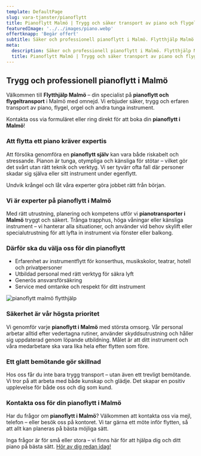 ```yaml
---
template: DefaultPage
slug: vara-tjanster/pianoflytt
title: Pianoflytt Malmö | Trygg och säker transport av piano och flygel
featuredImage: '../../images/piano.webp'
offertknapp: 'Begär offert'
subtitle: Säker och professionell pianoflytt i Malmö. Flytthjälp Malmö är specialister på transport av piano och flygel – tryggt, effektivt och försäkrat.
meta:
  description: Säker och professionell pianoflytt i Malmö. Flytthjälp Malmö är specialister på transport av piano och flygel – tryggt, effektivt och försäkrat.
  title: Pianoflytt Malmö | Trygg och säker transport av piano och flygel
---
```



  ## Trygg och professionell pianoflytt i Malmö



  <p>Välkommen till <strong>Flytthjälp Malmö</strong> – din specialist på <strong>pianoflytt och flygeltransport</strong> i Malmö med omnejd. Vi erbjuder säker, trygg och erfaren transport av piano, flygel, orgel och andra tunga instrument.</p>
  <p>Kontakta oss via formuläret eller ring direkt för att boka din <strong>pianoflytt i Malmö</strong>!</p>


  <section>
    <h3>Att flytta ett piano kräver expertis</h3>
    <p>Att försöka genomföra en <strong>pianoflytt själv</strong> kan vara både riskabelt och stressande. Pianon är tunga, otympliga och känsliga för stötar – vilket gör det svårt utan rätt teknik och verktyg. Vi ser tyvärr ofta fall där personer skadar sig själva eller sitt instrument under egenflytt.</p>
    <p>Undvik krångel och låt våra experter göra jobbet rätt från början.</p>
  </section>

  <section>
    <h3>Vi är experter på pianoflytt i Malmö</h3>
    <p>Med rätt utrustning, planering och kompetens utför vi <strong>pianotransporter i Malmö</strong> tryggt och säkert. Trånga trapphus, höga våningar eller känsliga instrument – vi hanterar alla situationer, och använder vid behov skylift eller specialutrustning för att lyfta in instrument via fönster eller balkong.</p>
  </section>

  <section>
    <h3>Därför ska du välja oss för din pianoflytt</h3>
    <ul>
      <li>Erfarenhet av instrumentflytt för konserthus, musikskolor, teatrar, hotell och privatpersoner</li>
      <li>Utbildad personal med rätt verktyg för säkra lyft</li>
      <li>Generös ansvarsförsäkring</li>
      <li>Service med omtanke och respekt för ditt instrument</li>
    </ul>
  </section>

  ![pianoflytt malmö flytthjälp](/images/pianoflytt2.webp)

  <section>
    <h3>Säkerhet är vår högsta prioritet</h3>
    <p>Vi genomför varje <strong>pianoflytt i Malmö</strong> med största omsorg. Vår personal arbetar alltid efter vedertagna rutiner, använder skyddsutrustning och håller sig uppdaterad genom löpande utbildning. Målet är att ditt instrument och våra medarbetare ska vara lika hela efter flytten som före.</p>
  </section>

  <section>
    <h3>Ett glatt bemötande gör skillnad</h3>
    <p>Hos oss får du inte bara trygg transport – utan även ett trevligt bemötande. Vi tror på att arbeta med både kunskap och glädje. Det skapar en positiv upplevelse för både oss och dig som kund.</p>
  </section>

  <section>
    <h3>Kontakta oss för din pianoflytt i Malmö</h3>
    <p>Har du frågor om <strong>pianoflytt i Malmö</strong>? Välkommen att kontakta oss via mejl, telefon – eller besök oss på kontoret. Vi tar gärna ett möte inför flytten, så att allt kan planeras på bästa möjliga sätt.</p>
    <p>Inga frågor är för små eller stora – vi finns här för att hjälpa dig och ditt piano på bästa sätt. <a href="/offert/">Hör av dig redan idag!</a></p>
  </section>




